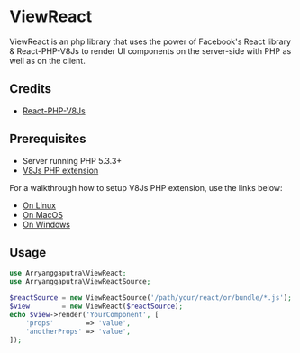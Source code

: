 # ViewReact

ViewReact is an php library that uses the power of Facebook's React library & React-PHP-V8Js to render UI components on the server-side with PHP as well as on the client.
## Credits
* [React-PHP-V8Js](github.com/reactjs/react-php-v8js)
## Prerequisites
* Server running PHP 5.3.3+
* [V8Js PHP extension](http://php.net/v8js)

For a walkthrough how to setup V8Js PHP extension, use the links below:

- [On Linux](https://github.com/preillyme/v8js/blob/master/README.Linux.md)
- [On MacOS](https://github.com/preillyme/v8js/blob/master/README.MacOS.md)
- [On Windows](https://github.com/preillyme/v8js/blob/master/README.Win32.md)

## Usage

```php
use Arryanggaputra\ViewReact;
use Arryanggaputra\ViewReactSource;

$reactSource = new ViewReactSource('/path/your/react/or/bundle/*.js');
$view        = new ViewReact($reactSource);
echo $view->render('YourComponent', [
    'props'        => 'value',
    'anotherProps' => 'value',
]);
```
